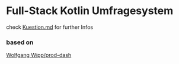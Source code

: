 # Full-Stack Kotlin Umfragesystem

check [Kuestion.md](http://gitlab.innosystec.site/lubrandt/prod-dash/-/blob/dev/Kuestion.md) for further Infos



### based on

[Wolfgang Wipp/prod-dash](http://gitlab.innosystec.site/wowipp/prod-dash)

